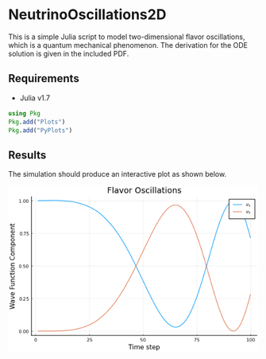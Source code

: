 # NeutrinoOscillations2D

This is a simple Julia script to model two-dimensional flavor oscillations, which is a quantum mechanical phenomenon. The derivation for the ODE solution is given in the included PDF.

## Requirements
 * Julia v1.7

 ```julia
using Pkg
Pkg.add("Plots")
Pkg.add("PyPlots")
```
## Results

The simulation should produce an interactive plot as shown below. 

![Results of numerical simulation](https://github.com/hoganman/NeutrinoOscillations2D/blob/main/FlavorOscillations.png?raw=true)